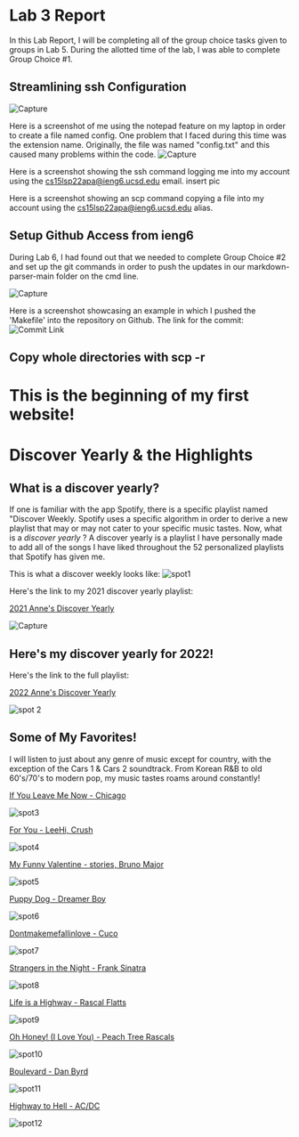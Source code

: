 # Lab 3 Report 
In this Lab Report, I will be completing all of the group choice tasks given to groups in Lab 5. During the allotted time of the lab, I was able to complete Group Choice #1. 

## Streamlining ssh Configuration 
![Capture](https://user-images.githubusercontent.com/103210460/167017531-878d1539-3937-4f58-83e4-5ae3029e4018.JPG)

Here is a screenshot of me using the notepad feature on my laptop in order to create a file named config. One problem that I faced during this time was the extension name. Originally, the file was named "config.txt" and this caused many problems within the code. 
![Capture](https://user-images.githubusercontent.com/103210460/167017847-986a85f9-2ebe-499c-9e34-846ee62e35bd.JPG)

Here is a screenshot showing the ssh command logging me into my account using the cs15lsp22apa@ieng6.ucsd.edu email. 
insert pic 

Here is a screenshot showing an scp command copying a file into my account using the cs15lsp22apa@ieng6.ucsd.edu alias. 

## Setup Github Access from ieng6
During Lab 6, I had found out that we needed to complete Group Choice #2 and set up the git commands in order to push the updates in our markdown-parser-main folder on the cmd line. 

![Capture](https://user-images.githubusercontent.com/103210460/167018665-cd9ba681-96ab-4be1-b91a-96bc8abe6675.JPG)

Here is a screenshot showcasing an example in which I pushed the 'Makefile' into the repository on Github. The link for the commit: 
![Commit Link](https://github.com/cerealb/markdown-parser-main/commit/3d227d652aa9483f634fabdc686d541067639902#diff-385a751f829149b19bfc26c1ebb5a33020bb20d6610fe8a3b8227f4489bf36d4)

## Copy whole directories with scp -r


# This is the beginning of my first website!
# Discover Yearly & the Highlights
## What is a discover yearly?

If one is familiar with the app Spotify, there is a specific playlist named "Discover Weekly. Spotify uses a specific algorithm in order to derive a new playlist that may or may not cater to your specific music tastes. Now, what is a *discover yearly* ? A discover yearly is a playlist I have personally made to add all of the songs I have liked throughout the 52 personalized playlists that Spotify has given me. 

This is what a discover weekly looks like: 
![spot1](https://user-images.githubusercontent.com/103210460/162679821-f4d12fd9-e838-4cae-80fb-9525f1cf879a.JPG)

Here's the link to my 2021 discover yearly playlist: 

[2021 Anne's Discover Yearly](https://open.spotify.com/playlist/6yYHbQdX02nHBee4HyN7Nc?si=ab89984369684800)

![Capture](https://user-images.githubusercontent.com/103210460/162678990-518bcc57-828c-4bb3-a6f3-55c4c7d65515.JPG)

## Here's my discover yearly for 2022! 
Here's the link to the full playlist: 

[2022 Anne's Discover Yearly](https://open.spotify.com/playlist/4xzHksAWlraprPkpIDBv8x?si=0e49bc68cb55467b)

![spot 2](https://user-images.githubusercontent.com/103210460/162680022-b294714b-d85a-45f0-b3b4-0eb5fafba92e.JPG)

## Some of My Favorites! 
I will listen to just about any genre of music except for country, with the exception of the Cars 1 & Cars 2 soundtrack. From Korean R&B to old 60's/70's to modern pop, my music tastes roams around constantly! 

[If You Leave Me Now - Chicago](https://open.spotify.com/track/0KMGxYKeUzK9wc5DZCt3HT?si=f6b51ec107284822)

![spot3](https://user-images.githubusercontent.com/103210460/162680899-9c1e4bb9-a842-4d93-bd92-e3de48805847.JPG)

[For You - LeeHi, Crush](https://open.spotify.com/track/0JL7DoEqAUcOntWmBuOSdh?si=1bba6598b0e045b0)

![spot4](https://user-images.githubusercontent.com/103210460/162681098-6bf7d88e-b52e-4f31-9de3-566f437ebf8c.JPG)

[My Funny Valentine - stories, Bruno Major](https://open.spotify.com/track/3gQsaJVQomfRK8a3m6HMf8?si=bfa25d527509493b)

![spot5](https://user-images.githubusercontent.com/103210460/162681313-d6eb3387-8419-4c4b-8263-2a508365d1f8.JPG)

[Puppy Dog - Dreamer Boy](https://open.spotify.com/track/13O36COxxWjcvc9r5Zsd1P?si=12e77099f16b47e4)

![spot6](https://user-images.githubusercontent.com/103210460/162681669-a94c1dcc-0c8f-4d42-a915-4c3844948798.JPG)

[Dontmakemefallinlove - Cuco](https://open.spotify.com/track/6zHyWsqTzT6Fympdy9KQDQ?si=3a7e48cb863c4bb4)

![spot7](https://user-images.githubusercontent.com/103210460/162681976-2f303028-adb4-492e-8045-2221708063c9.JPG)

[Strangers in the Night - Frank Sinatra](https://open.spotify.com/track/74VR3AkGPhbYXnxcOYa16x?si=fd769feed0c8447e)

![spot8](https://user-images.githubusercontent.com/103210460/162682140-74c8dab5-23a6-4ae4-9c9a-4fbd15a71fcc.JPG)

[Life is a Highway - Rascal Flatts](https://open.spotify.com/track/5gB2IrxOCX2j9bMnHKP38i?si=0bbb78fac8534c1b)

![spot9](https://user-images.githubusercontent.com/103210460/162682354-3c6676aa-fe62-4f63-a99f-8f858a972bb8.JPG)

[Oh Honey! (I Love You) - Peach Tree Rascals](https://open.spotify.com/track/4R1l0cGGZfVSBLVdRJiTjp?si=fc86ecd790a5489c)

![spot10](https://user-images.githubusercontent.com/103210460/162682547-c4fc2e59-0120-495c-8039-16205ccbe3a2.JPG)

[Boulevard - Dan Byrd](https://open.spotify.com/track/0YbivqNmXBJGPEveG2YTUa?si=ddfb02e0875740f0)

![spot11](https://user-images.githubusercontent.com/103210460/162682797-6a50fb6a-1276-4901-876c-f4e2bb039ad3.JPG)

[Highway to Hell - AC/DC](https://open.spotify.com/track/2zYzyRzz6pRmhPzyfMEC8s?si=720a12021c8e4d9d)

![spot12](https://user-images.githubusercontent.com/103210460/162683357-643cee24-80c9-428a-9340-e3fd7f365724.JPG)
